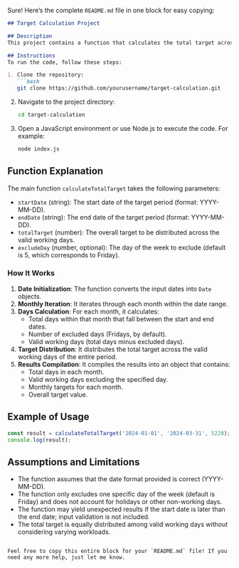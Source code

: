 Sure! Here’s the complete `README.md` file in one block for easy copying:

```markdown
## Target Calculation Project

## Description
This project contains a function that calculates the total target across a specified date range, accounting for excluded days (e.g., Fridays). The function also computes the number of valid working days and distributes the total target across those days.

## Instructions
To run the code, follow these steps:

1. Clone the repository:
   ```bash
   git clone https://github.com/yourusername/target-calculation.git
   ```

2. Navigate to the project directory:
   ```bash
   cd target-calculation
   ```

3. Open a JavaScript environment or use Node.js to execute the code. For example:
   ```bash
   node index.js
   ```

## Function Explanation
The main function `calculateTotalTarget` takes the following parameters:
- `startDate` (string): The start date of the target period (format: YYYY-MM-DD).
- `endDate` (string): The end date of the target period (format: YYYY-MM-DD).
- `totalTarget` (number): The overall target to be distributed across the valid working days.
- `excludeDay` (number, optional): The day of the week to exclude (default is 5, which corresponds to Friday).

### How It Works
1. **Date Initialization**: The function converts the input dates into `Date` objects.
2. **Monthly Iteration**: It iterates through each month within the date range.
3. **Days Calculation**: For each month, it calculates:
   - Total days within that month that fall between the start and end dates.
   - Number of excluded days (Fridays, by default).
   - Valid working days (total days minus excluded days).
4. **Target Distribution**: It distributes the total target across the valid working days of the entire period.
5. **Results Compilation**: It compiles the results into an object that contains:
   - Total days in each month.
   - Valid working days excluding the specified day.
   - Monthly targets for each month.
   - Overall target value.

## Example of Usage
```javascript
const result = calculateTotalTarget('2024-01-01', '2024-03-31', 5220);
console.log(result);
```

## Assumptions and Limitations
- The function assumes that the date format provided is correct (YYYY-MM-DD).
- The function only excludes one specific day of the week (default is Friday) and does not account for holidays or other non-working days.
- The function may yield unexpected results if the start date is later than the end date; input validation is not included.
- The total target is equally distributed among valid working days without considering varying workloads.
```

Feel free to copy this entire block for your `README.md` file! If you need any more help, just let me know.
